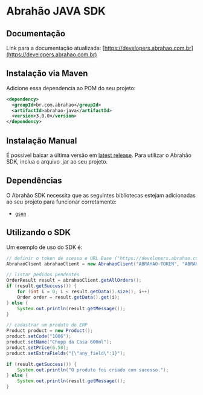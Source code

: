 # Abrahão JAVA SDK

## Documentação

Link para a documentação atualizada: [https://developers.abrahao.com.br](https://developers.abrahao.com.br)

## Instalação via Maven

Adicione essa dependencia ao POM do seu projeto:

```xml
<dependency>
  <groupId>br.com.abrahao</groupId>
  <artifactId>abrahao-java</artifactId>
  <version>3.0.0</version>
</dependency>
```

## Instalação Manual

É possível baixar a última versão em [latest release](https://github.com/abrahaoapp/abrahao-java/releases). Para utilizar o Abrahão SDK, inclua o arquivo .jar ao seu projeto.


## Dependências

O Abrahão SDK necessita que as seguintes bibliotecas estejam adicionadas ao seu projeto para funcionar corretamente:

- [`gson`](https://github.com/google/gson)

## Utilizando o SDK

Um exemplo de uso do SDK é:

```java
// definir o token de acesso e URL Base ("https://developers.abrahao.com.br/api/v1" ou "http://IP:PORTA/api/v1")
AbrahaoClient abrahaoClient = new AbrahaoClient("ABRAHAO-TOKEN", "ABRAHAO-BASE-URL");

// listar pedidos pendentes
OrderResult result = abrahaoClient.getAllOrders();
if (result.getSuccess()) {
    for (int i = 0; i < result.getData().size(); i++)
	Order order = result.getData().get(i);
} else {
    System.out.println(result.getMessage());
}

// cadastrar um produto do ERP
Product product = new Product();
product.setCode("1006");
product.setName("Chopp da Casa 600ml");
product.setPrice(6.50);
product.setExtraFields("{\"any_field\":1}");

if (result.getSuccess()) {
    System.out.println("O produto foi criado com sucesso.");
} else {
    System.out.println(result.getMessage());
}
```
